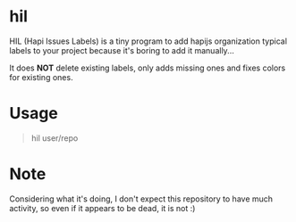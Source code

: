 # hil

HIL (Hapi Issues Labels) is a tiny program to add hapijs organization typical labels to your project because it's boring to add it manually...

It does **NOT** delete existing labels, only adds missing ones and fixes colors for existing ones.

# Usage

> hil user/repo

# Note

Considering what it's doing, I don't expect this repository to have much activity, so even if it appears to be dead, it is not :)
